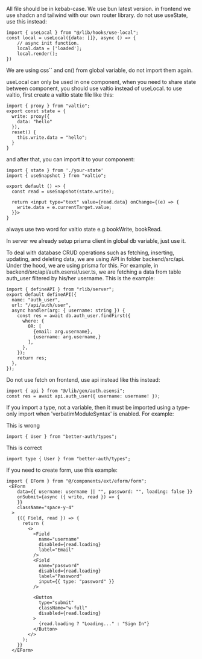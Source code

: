 All file should be in kebab-case. We use bun latest version. in frontend we use shadcn and tailwind with our own router library. do not use useState, use this instead:

```
import { useLocal } from "@/lib/hooks/use-local";
const local = useLocal({data: []}, async () => {
    // async init function.
    local.data = ['loaded'];
    local.render();
})
```

We are using css`` and cn() from global variable, do not import them again.

useLocal can only be used in one component, when you need to share state between component, you should use valtio instead of useLocal. to use valtio, first create a valtio state file like this:

```
import { proxy } from "valtio";
export const state = {
  write: proxy({
    data: "hello"
  }),
  reset() {
    this.write.data = "hello";
  }
}
```

and after that, you can import it to your component:

```
import { state } from './your-state'
import { useSnapshot } from "valtio";

export default () => {
  const read = useSnapshot(state.write);

  return <input type="text" value={read.data} onChange={(e) => {
    write.data = e.currentTarget.value;
  }}>
}
```

always use two word for valtio state e.g bookWrite, bookRead.

In server we already setup prisma client in global db variable, just use it.

To deal with database CRUD operations such as fetching, inserting, updating, and deleting data, we are using API in folder backend/src/api. Under the hood, we are using prisma for this. For example, in backend/src/api/auth.esensi/user.ts, we are fetching a data from table auth_user filtered by his/her username. This is the example:

```
import { defineAPI } from "rlib/server";
export default defineAPI({
  name: "auth_user",
  url: "/api/auth/user",
  async handler(arg: { username: string }) {
    const res = await db.auth_user.findFirst({
      where: {
        OR: [
          {email: arg.username},
          {username: arg.username,}
        ],
      },
    });
    return res;
  },
});

```
Do not use fetch on frontend, use api instead like this instead:

```
import { api } from "@/lib/gen/auth.esensi";
const res = await api.auth_user({ username: username! });
```

If you import a type, not a variable, then it must be imported using a type-only import when 'verbatimModuleSyntax' is enabled. For example:

This is wrong
```
import { User } from "better-auth/types";
```

This is correct
```
import type { User } from "better-auth/types";
```

If you need to create form, use this example:

```
import { EForm } from "@/components/ext/eform/form";
 <EForm
    data={{ username: username || "", password: "", loading: false }}
    onSubmit={async ({ write, read }) => {
    }}
    className="space-y-4"
  >
    {({ Field, read }) => {
      return (
        <>
          <Field
            name="username"
            disabled={read.loading}
            label="Email"
          />
          <Field
            name="password"
            disabled={read.loading}
            label="Password"
            input={{ type: "password" }}
          />

          <Button
            type="submit"
            className="w-full"
            disabled={read.loading}
          >
            {read.loading ? "Loading..." : "Sign In"}
          </Button>
        </>
      );
    }}
  </EForm>

